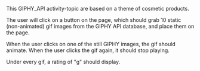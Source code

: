 This GIPHY_API activity-topic are based on a theme of cosmetic products.

The user will click on a button on the page, which should grab 10 static (non-animated) gif images from the GIPHY API database, and place them on the page.

When the user clicks on one of the still GIPHY images, the gif should animate. When the user clicks the gif again, it should stop playing.

Under every gif, a rating of "g" should display.
